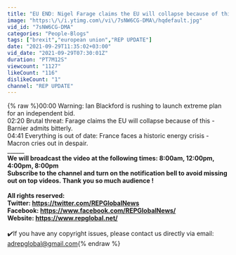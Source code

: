```yaml
---
title: "EU END: Nigel Farage claims the EU will collapse because of this   Barnier admits bitterly!"
image: "https:\/\/i.ytimg.com\/vi\/7sNW6CG-DMA\/hqdefault.jpg"
vid_id: "7sNW6CG-DMA"
categories: "People-Blogs"
tags: ["brexit","european union","REP UPDATE"]
date: "2021-09-29T11:35:02+03:00"
vid_date: "2021-09-29T07:30:01Z"
duration: "PT7M12S"
viewcount: "1127"
likeCount: "116"
dislikeCount: "1"
channel: "REP UPDATE"
---
```

{% raw %}00:00 Warning: Ian Blackford is rushing to launch extreme plan for an independent bid.<br />02:20 Brutal threat: Farage claims the EU will collapse because of this - Barnier admits bitterly.<br />04:41 Everything is out of date: France faces a historic energy crisis - Macron cries out in despair.<br />__________________________________<br />We will broadcast the video at the following times: 8:00am, 12:00pm, 4:00pm, 8:00pm<br />Subscribe to the channel and turn on the notification bell to avoid missing out on top videos. Thank you so much audience !<br /><br />All rights reserved:<br />Twitter: <a rel="nofollow" target="blank" href="https://twitter.com/REPGlobalNews">https://twitter.com/REPGlobalNews</a><br />Facebook: <a rel="nofollow" target="blank" href="https://www.facebook.com/REPGlobalNews/">https://www.facebook.com/REPGlobalNews/</a><br />Website: <a rel="nofollow" target="blank" href="https://www.repglobal.net/">https://www.repglobal.net/</a><br />____________________________<br />✔️If you have any copyright issues, please contact us directly via email: adrepglobal@gmail.com{% endraw %}
